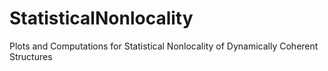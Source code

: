 # StatisticalNonlocality
Plots and Computations for Statistical Nonlocality of Dynamically Coherent Structures
